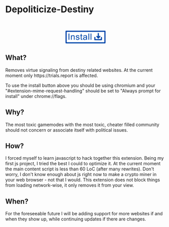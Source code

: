 # Depoliticize-Destiny
&nbsp;
<div align="center">
<a href="https://github.com/foooooooooooooooooooooooooootw/Depoliticize-Destiny/releases/latest/download/Depoliticize-Destiny.crx" install latest>
    <img src="https://github.com/foooooooooooooooooooooooooootw/Depoliticize-Destiny/blob/main/res/install.png" alt="Install Button" style="width: 126px; height: 40px;">
</a>
</div>

## What?
<p>Removes virtue signaling from destiny related websites. At the current moment only https://trials.report is affected. </p>
  
<p>To use the install button above you should be using chromium and your "#extension-mime-request-handling" should be set to "Always prompt for install" under chrome://flags. </p>

 ## Why?
 <p>The most toxic gamemodes with the most toxic, cheater filled community should not concern or associate itself with political issues.</p>

 ## How?
 <p>I forced myself to learn javascript to hack together this extension. Being my first js project, I tried the best I could to optimize it. At the current moment the main content script is less than 60 LoC (after many rewrites). Don't worry, I don't know enough about js right now to make a crypto miner in your web browser - not that I would. This extension does not block things from loading network-wise, it only removes it from your view.</p>

 ## When? 
 <p>For the foreseeable future I will be adding support for more websites if and when they show up, while continuing updates if there are changes. </p>
